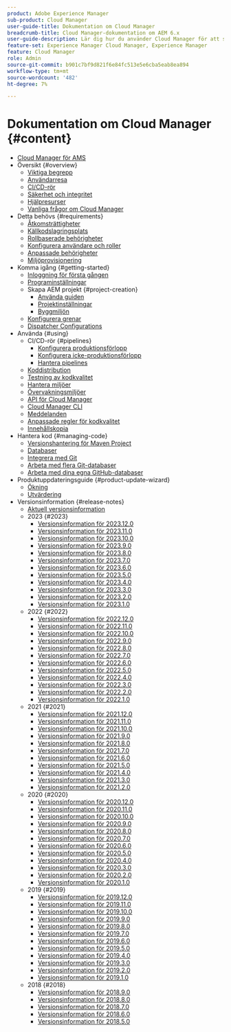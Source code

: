 ```yaml
---
product: Adobe Experience Manager
sub-product: Cloud Manager
user-guide-title: Dokumentation om Cloud Manager
breadcrumb-title: Cloud Manager-dokumentation om AEM 6.x
user-guide-description: Lär dig hur du använder Cloud Manager för att självhantera Adobe Experience Manager för AMS i molnet.
feature-set: Experience Manager Cloud Manager, Experience Manager
feature: Cloud Manager
role: Admin
source-git-commit: b901c7bf9d821f6e84fc513e5e6cba5eab8ea894
workflow-type: tm+mt
source-wordcount: '482'
ht-degree: 7%

---
```



# Dokumentation om Cloud Manager {#content}

+ [Cloud Manager för AMS](/help/introduction.md)
+ Översikt {#overview}
   + [Viktiga begrepp](/help/overview/key-concepts.md)
   + [Användarresa](/help/overview/user-journey.md)
   + [CI/CD-rör](/help/overview/ci-cd-pipelines.md)
   + [Säkerhet och integritet](/help/overview/security-and-privacy.md)
   + [Hjälpresurser](/help/overview/help-resources.md)
   + [Vanliga frågor om Cloud Manager](/help/overview/faqs.md)
+ Detta behövs {#requirements}
   + [Åtkomsträttigheter](/help/requirements/access-rights.md)
   + [Källkodslagringsplats](/help/requirements/source-code-repository.md)
   + [Rollbaserade behörigheter](/help/requirements/role-based-permissions.md)
   + [Konfigurera användare och roller](/help/requirements/users-and-roles.md)
   + [Anpassade behörigheter](/help/using/custom-permissions.md)
   + [Miljöprovisionering](/help/requirements/environment-provisioning.md)
+ Komma igång {#getting-started}
   + [Inloggning för första gången](/help/getting-started/first-time-login.md)
   + [Programinställningar](/help/getting-started/program-setup.md)
   + Skapa AEM projekt {#project-creation}
      + [Använda guiden](/help/getting-started/using-the-wizard.md)
      + [Projektinställningar](/help/getting-started/project-setup.md)
      + [Byggmiljön](/help/getting-started/build-environment.md)
   + [Konfigurera grenar](/help/getting-started/configuring-branches.md)
   + [Dispatcher Configurations](/help/getting-started/dispatcher-configurations.md)
+ Använda {#using}
   + CI/CD-rör {#pipelines}
      + [Konfigurera produktionsförlopp](/help/using/production-pipelines.md)
      + [Konfigurera icke-produktionsförlopp](/help/using/non-production-pipelines.md)
      + [Hantera pipelines](/help/using/managing-pipelines.md)
   + [Koddistribution](/help/using/code-deployment.md)
   + [Testning av kodkvalitet](/help/using/code-quality-testing.md)
   + [Hantera miljöer](/help/using/managing-environments.md)
   + [Övervakningsmiljöer](/help/using/monitoring-environments.md)
   + [API för Cloud Manager](https://developer.adobe.com/experience-cloud/cloud-manager/reference/api/)
   + [Cloud Manager CLI](https://github.com/adobe/aio-cli-plugin-cloudmanager/blob/main/README.md)
   + [Meddelanden](/help/using/notifications.md)
   + [Anpassade regler för kodkvalitet](/help/using/custom-code-quality-rules.md)
   + [Innehållskopia](/help/using/content-copy.md)
+ Hantera kod {#managing-code}
   + [Versionshantering för Maven Project](/help/managing-code/maven-project-version.md)
   + [Databaser](/help/managing-code/repositories.md)
   + [Integrera med Git](/help/managing-code/git-integration.md)
   + [Arbeta med flera Git-databaser](/help/managing-code/multiple-git-repos.md)
   + [Arbeta med dina egna GitHub-databaser](/help/managing-code/byo-github.md)
+ Produktuppdateringsguide {#product-update-wizard}
   + [Ökning](/help/product-update-wizard/overview.md)
   + [Utvärdering](/help/product-update-wizard/evaluation.md)
+ Versionsinformation {#release-notes}
   + [Aktuell versionsinformation](/help/release-notes/current.md)
   + 2023 {#2023}
      + [Versionsinformation för 2023.12.0](/help/release-notes/2023/2023-12-0.md)
      + [Versionsinformation för 2023.11.0](/help/release-notes/2023/2023-11-0.md)
      + [Versionsinformation för 2023.10.0](/help/release-notes/2023/2023-10-0.md)
      + [Versionsinformation för 2023.9.0](/help/release-notes/2023/2023-9-0.md)
      + [Versionsinformation för 2023.8.0](/help/release-notes/2023/2023-8-0.md)
      + [Versionsinformation för 2023.7.0](/help/release-notes/2023/2023-7-0.md)
      + [Versionsinformation för 2023.6.0](/help/release-notes/2023/2023-6-0.md)
      + [Versionsinformation för 2023.5.0](/help/release-notes/2023/2023-5-0.md)
      + [Versionsinformation för 2023.4.0](/help/release-notes/2023/2023-4-0.md)
      + [Versionsinformation för 2023.3.0](/help/release-notes/2023/2023-3-0.md)
      + [Versionsinformation för 2023.2.0](/help/release-notes/2023/2023-2-0.md)
      + [Versionsinformation för 2023.1.0](/help/release-notes/2023/2023-1-0.md)
   + 2022 {#2022}
      + [Versionsinformation för 2022.12.0](/help/release-notes/2022/2022-12-0.md)
      + [Versionsinformation för 2022.11.0](/help/release-notes/2022/2022-11-0.md)
      + [Versionsinformation för 2022.10.0](/help/release-notes/2022/2022-10-0.md)
      + [Versionsinformation för 2022.9.0](/help/release-notes/2022/2022-9-0.md)
      + [Versionsinformation för 2022.8.0](/help/release-notes/2022/2022-8-0.md)
      + [Versionsinformation för 2022.7.0](/help/release-notes/2022/2022-7-0.md)
      + [Versionsinformation för 2022.6.0](/help/release-notes/2022/2022-6-0.md)
      + [Versionsinformation för 2022.5.0](/help/release-notes/2022/2022-5-0.md)
      + [Versionsinformation för 2022.4.0](/help/release-notes/2022/2022-4-0.md)
      + [Versionsinformation för 2022.3.0](/help/release-notes/2022/2022-3-0.md)
      + [Versionsinformation för 2022.2.0](/help/release-notes/2022/2022-2-0.md)
      + [Versionsinformation för 2022.1.0](/help/release-notes/2022/2022-1-0.md)
   + 2021 {#2021}
      + [Versionsinformation för 2021.12.0](/help/release-notes/2021/2021-12-0.md)
      + [Versionsinformation för 2021.11.0](/help/release-notes/2021/2021-11-0.md)
      + [Versionsinformation för 2021.10.0](/help/release-notes/2021/2021-10-0.md)
      + [Versionsinformation för 2021.9.0](/help/release-notes/2021/2021-9-0.md)
      + [Versionsinformation för 2021.8.0](/help/release-notes/2021/2021-8-0.md)
      + [Versionsinformation för 2021.7.0](/help/release-notes/2021/2021-7-0.md)
      + [Versionsinformation för 2021.6.0](/help/release-notes/2021/2021-6-0.md)
      + [Versionsinformation för 2021.5.0](/help/release-notes/2021/2021-5-0.md)
      + [Versionsinformation för 2021.4.0](/help/release-notes/2021/2021-4-0.md)
      + [Versionsinformation för 2021.3.0](/help/release-notes/2021/2021-3-0.md)
      + [Versionsinformation för 2021.2.0](/help/release-notes/2021/2021-2-0.md)
   + 2020 {#2020}
      + [Versionsinformation för 2020.12.0](/help/release-notes/2020/2020-12-0.md)
      + [Versionsinformation för 2020.11.0](/help/release-notes/2020/2020-11-0.md)
      + [Versionsinformation för 2020.10.0](/help/release-notes/2020/2020-10-0.md)
      + [Versionsinformation för 2020.9.0](/help/release-notes/2020/2020-9-0.md)
      + [Versionsinformation för 2020.8.0](/help/release-notes/2020/2020-8-0.md)
      + [Versionsinformation för 2020.7.0](/help/release-notes/2020/2020-7-0.md)
      + [Versionsinformation för 2020.6.0](/help/release-notes/2020/2020-6-0.md)
      + [Versionsinformation för 2020.5.0](/help/release-notes/2020/2020-5-0.md)
      + [Versionsinformation för 2020.4.0](/help/release-notes/2020/2020-4-0.md)
      + [Versionsinformation för 2020.3.0](/help/release-notes/2020/2020-3-0.md)
      + [Versionsinformation för 2020.2.0](/help/release-notes/2020/2020-2-0.md)
      + [Versionsinformation för 2020.1.0](/help/release-notes/2020/2020-1-0.md)
   + 2019 {#2019}
      + [Versionsinformation för 2019.12.0](/help/release-notes/2019/2019-12-0.md)
      + [Versionsinformation för 2019.11.0](/help/release-notes/2019/2019-11-0.md)
      + [Versionsinformation för 2019.10.0](/help/release-notes/2019/2019-10-0.md)
      + [Versionsinformation för 2019.9.0](/help/release-notes/2019/2019-9-0.md)
      + [Versionsinformation för 2019.8.0](/help/release-notes/2019/2019-8-0.md)
      + [Versionsinformation för 2019.7.0](/help/release-notes/2019/2019-7-0.md)
      + [Versionsinformation för 2019.6.0](/help/release-notes/2019/2019-6-0.md)
      + [Versionsinformation för 2019.5.0](/help/release-notes/2019/2019-5-0.md)
      + [Versionsinformation för 2019.4.0](/help/release-notes/2019/2019-4-0.md)
      + [Versionsinformation för 2019.3.0](/help/release-notes/2019/2019-3-0.md)
      + [Versionsinformation för 2019.2.0](/help/release-notes/2019/2019-2-0.md)
      + [Versionsinformation för 2019.1.0](/help/release-notes/2019/2019-1-0.md)
   + 2018 {#2018}
      + [Versionsinformation för 2018.9.0](/help/release-notes/2018/2018-9-0.md)
      + [Versionsinformation för 2018.8.0](/help/release-notes/2018/2018-8-0.md)
      + [Versionsinformation för 2018.7.0](/help/release-notes/2018/2018-7-0.md)
      + [Versionsinformation för 2018.6.0](/help/release-notes/2018/2018-6-0.md)
      + [Versionsinformation för 2018.5.0](/help/release-notes/2018/2018-5-0.md)
